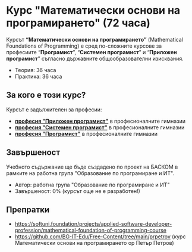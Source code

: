 # Курс "Математически основи на програмирането" (72 часа)

Курсът **“Математически основи на програмирането”** (Mathematical Foundations of Programming) е сред по-сложните курсове за професиите “**Програмист**”, “**Системен програмист**” и “**Приложен програмист**” съгласно държавните общообразователни изисквания.
 - Теория: 36 часа
 - Практика: 36 часа

## За кого е този курс?

Курсът е задължителен за професии:
 - [**професия "Приложен програмист"**](https://github.com/BG-IT-Edu/School-Programming/tree/main/Courses/Applied-Programmer) в професионалните гимназии
 - [**професия "Системен програмист"**](https://github.com/BG-IT-Edu/School-Programming/tree/main/Courses/System-Programmer) в професионалните гимназии
 - [**професия "Програмист"**](https://github.com/BG-IT-Edu/School-Programming/tree/main/Courses/Programmer) в професионалните гимназии

## Завършеност

Учебното съдържание ще бъде създадено по проект на БАСКОМ в рамките на работна група "Образование по програмиране и ИТ".
 - Автор: работна група "Образование по програмиране и ИТ"
 - Завършеност: 0% (курсът още не е разработен!)

## Препратки
 - https://softuni.foundation/projects/applied-software-developer-profession/mathematical-foundation-of-programming-course
 - https://github.com/BG-IT-Edu/Free-Content/tree/main/prpetrov (курс Математически основи на програмирането ор Петър Петров)
